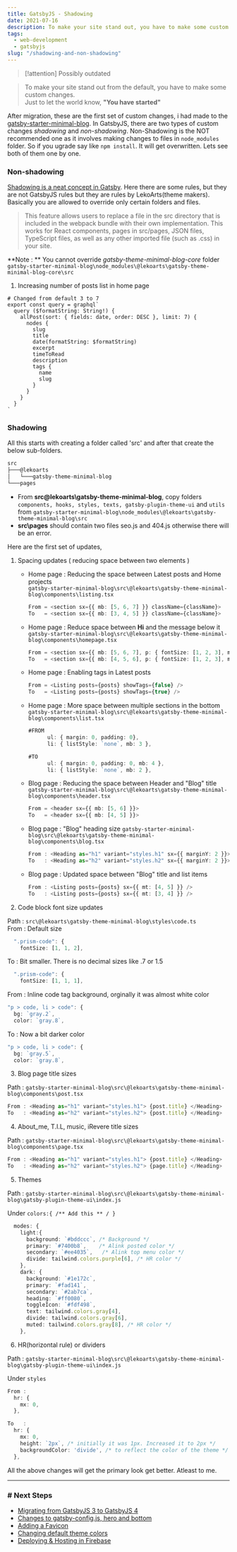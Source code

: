 ```yaml
---
title: GatsbyJS - Shadowing
date: 2021-07-16
description: To make your site stand out, you have to make some custom changes 
tags:
  - web-development
  - gatsbyjs
slug: "/shadowing-and-non-shadowing"
---
```


> [!attention]
> Possibly outdated

> To make your site stand out from the default, you have to make some custom changes.    
> Just to let the world know, **"You have started"**

After migration, these are the first set of custom changes, i had made to the [gatsby-starter-minimal-blog](https://github.com/LekoArts/gatsby-starter-minimal-blog). In GatsbyJS, there are two types of custom changes *shadowing* and *non-shadowing*. Non-Shadowing is the NOT recommended one as it involves making changes to files in `node_modules` folder. So if you ugrade say like `npm install`. It will get overwritten. Lets see both of them one by one.

### Non-shadowing

[Shadowing is a neat concept in Gatsby](https://www.gatsbyjs.org/docs/themes/shadowing/). Here there are some rules, but they are not GatsbyJS rules but they are rules by LekoArts(theme makers). Basically you are allowed to override only certain folders and files.

> This feature allows users to replace a file in the src directory that is included in the webpack bundle with their own implementation. This works for React components, pages in src/pages, JSON files, TypeScript files, as well as any other imported file (such as .css) in your site.

**Note : ** You cannot override *gatsby-theme-minimal-blog-core* folder      
`gatsby-starter-minimal-blog\node_modules\@lekoarts\gatsby-theme-minimal-blog-core\src`     


1. Increasing number of posts list in home page
```js:title=bdv3g3\gatsby-starter-minimal-blog\node_modules\@lekoarts\gatsby-theme-minimal-blog-core\src\templates\homepage-query.tsx {4}
# Changed from default 3 to 7
export const query = graphql`
  query ($formatString: String!) {
    allPost(sort: { fields: date, order: DESC }, limit: 7) {
      nodes {
        slug
        title
        date(formatString: $formatString)
        excerpt
        timeToRead
        description
        tags {
          name
          slug
        }
      }
    }
  }
`
```

### Shadowing
All this starts with creating a folder called 'src' and after that create the below sub-folders. 

```sh
src
├───@lekoarts
│   └───gatsby-theme-minimal-blog        
└───pages
```

* From **src\@lekoarts\gatsby-theme-minimal-blog**, copy folders `components, hooks, styles, texts, gatsby-plugin-theme-ui` and `utils` from `gatsby-starter-minimal-blog\node_modules\@lekoarts\gatsby-theme-minimal-blog\src`
* **src\pages** should contain two files seo.js and 404.js otherwise there will be an error. 

Here are the first set of updates, 

1. Spacing updates ( reducing space between two elements ) 
    + Home page : Reducing the space between Latest posts and Home projects    
    `gatsby-starter-minimal-blog\src\@lekoarts\gatsby-theme-minimal-blog\components\listing.tsx`

      ```ts
      From = <section sx={{ mb: [5, 6, 7] }} className={className}>
      To   = <section sx={{ mb: [3, 4, 5] }} className={className}>
      ```    
    + Home page : Reduce space between **Hi** and the message below it    
    `gatsby-starter-minimal-blog\src\@lekoarts\gatsby-theme-minimal-blog\components\homepage.tsx`
      ```ts
      From = <section sx={{ mb: [5, 6, 7], p: { fontSize: [1, 2, 3], mt: 2 }, variant: `section_hero` }}>
      To   = <section sx={{ mb: [4, 5, 6], p: { fontSize: [1, 2, 3], mt: 2 }, variant: `section_hero` }}>
      ```

    + Home page : Enabling tags in Latest posts    
      ```ts
      From = <Listing posts={posts} showTags={false} />
      To   = <Listing posts={posts} showTags={true} />
      ```    

    + Home page : More space between multiple sections in the bottom    
    `gatsby-starter-minimal-blog\src\@lekoarts\gatsby-theme-minimal-blog\components\list.tsx`

      ```ts
      #FROM 
            ul: { margin: 0, padding: 0},
            li: { listStyle: `none`, mb: 3 },

      #TO
            ul: { margin: 0, padding: 0, mb: 4 },
            li: { listStyle: `none`, mb: 2 },
      ```    

    + Blog page : Reducing the space between Header and "Blog" title    
      `gatsby-starter-minimal-blog\src\@lekoarts\gatsby-theme-minimal-blog\components\header.tsx`

      ```ts
      From = <header sx={{ mb: [5, 6] }}>
      To   = <header sx={{ mb: [4, 5] }}>
      ```    

    + Blog page : "Blog" heading size
      `gatsby-starter-minimal-blog\src\@lekoarts\gatsby-theme-minimal-blog\components\blog.tsx`

      ```ts
      From : <Heading as="h1" variant="styles.h1" sx={{ marginY: 2 }}>
      To   : <Heading as="h2" variant="styles.h2" sx={{ marginY: 2 }}>
      ```

    + Blog page : Updated space between "Blog" title and list items    
      ```ts
      From : <Listing posts={posts} sx={{ mt: [4, 5] }} />
      To   : <Listing posts={posts} sx={{ mt: [3, 4] }} />
      ```    

2. Code block font size updates

  Path : `src\@lekoarts\gatsby-theme-minimal-blog\styles\code.ts`     
  From : Default size
  ```ts
    ".prism-code": {
      fontSize: [1, 1, 2],
  ```

  To : Bit smaller. There is no decimal sizes like .7 or 1.5
  ```ts
    ".prism-code": {
      fontSize: [1, 1, 1],
  ```

  From : Inline code tag background, orginally it was almost white color
  ```ts
  "p > code, li > code": {
    bg: `gray.2`,
    color: `gray.8`,
  ```

  To : Now a bit darker color
  ```ts
  "p > code, li > code": {
    bg: `gray.5`,
    color: `gray.8`,
  ```

3. Blog page title sizes

  Path : `gatsby-starter-minimal-blog\src\@lekoarts\gatsby-theme-minimal-blog\components\post.tsx`
  ```ts
  From : <Heading as="h1" variant="styles.h1"> {post.title} </Heading>
  To   : <Heading as="h2" variant="styles.h2"> {post.title} </Heading>
  ```

4. About_me, T.I.L, music, iRevere title sizes     

  Path : `gatsby-starter-minimal-blog\src\@lekoarts\gatsby-theme-minimal-blog\components\page.tsx`
  ```ts
  From : <Heading as="h1" variant="styles.h1"> {post.title} </Heading>
  To   : <Heading as="h2" variant="styles.h2"> {page.title} </Heading>
  ```

5. Themes     

  Path : `gatsby-starter-minimal-blog\src\@lekoarts\gatsby-theme-minimal-blog\gatsby-plugin-theme-ui\index.js`

  Under `colors:{ /** Add this ** / }`
  ```ts 
    modes: {
      light:{
        background: `#bddccc`, /* Background */        
        primary: `#7400b8`,    /* Alink posted color */
        secondary: `#ee4035`,   /* Alink top menu color */
        divide: tailwind.colors.purple[6], /* HR color */
      },      
      dark: {
        background: `#1e172c`,
        primary: `#fad141`,
        secondary: `#2ab7ca`,
        heading: `#ff0080`,
        toggleIcon: `#fdf498`,  
        text: tailwind.colors.gray[4],        
        divide: tailwind.colors.gray[6],
        muted: tailwind.colors.gray[8], /* HR color */
      },  
  ```

6. HR(horizontal rule) or dividers     

  Path : `gatsby-starter-minimal-blog\src\@lekoarts\gatsby-theme-minimal-blog\gatsby-plugin-theme-ui\index.js`

  Under `styles`
  ```ts
  From : 
    hr: {
      mx: 0,
    },

  To   : 
    hr: {
      mx: 0,
      height: `2px`, /* initially it was 1px. Increased it to 2px */
      backgroundColor: 'divide', /* to reflect the color of the theme */
    },  
  ```

All the above changes will get the primary look get better. Atleast to me. 

* * * 

### # Next Steps
* [Migrating from GatsbyJS 3 to GatsbyJS 4](111-migrating-from-gatsbyjs3-to-gatsbyjs4)
* [Changes to gatsby-config.js, hero and bottom](04-how-i-made-this-site)
* [Adding a Favicon](09-adding-favicon-to-gatsby)
* [Changing default theme colors](19.changing-gatsby-colors-manually)
* [Deploying & Hosting in Firebase](11-deploying-and-hosting-gatsby-site-in-firebase)

